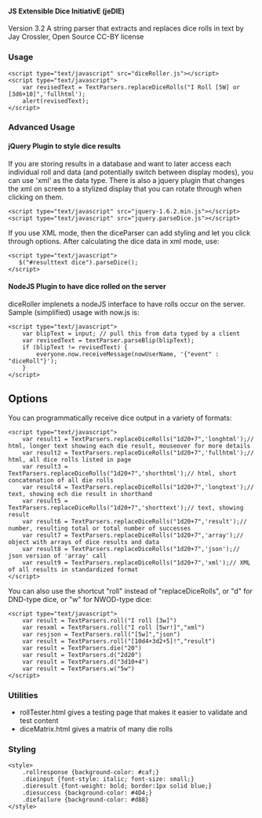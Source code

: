 #### JS Extensible Dice InitiativE (jeDIE) ####
Version 3.2
A string parser that extracts and replaces dice rolls in text
by Jay Crossler, Open Source CC-BY license


### Usage ###
    <script type="text/javascript" src="diceRoller.js"></script>
    <script type="text/javascript">
        var revisedText = TextParsers.replaceDiceRolls("I Roll [5W] or [3d6+10]",'fullhtml');
        alert(revisedText);
    </script>

### Advanced Usage ###
#### jQuery Plugin to style dice results ####
If you are storing results in a database and want to later access each individual roll and data (and potentially switch between display modes), you can use 'xml' as the data type. There is also a jquery plugin that changes the xml on screen to a stylized display that you can rotate through when clicking on them.

    <script type="text/javascript" src="jquery-1.6.2.min.js"></script>
    <script type="text/javascript" src="jquery.parseDice.js"></script>

If you use XML mode, then the diceParser can add styling and let you click through options. After calculating the dice data in xml mode, use:

    <script type="text/javascript">
       $("#resulttext dice").parseDice();
    </script>

#### NodeJS Plugin to have dice rolled on the server ####
diceRoller implenets a nodeJS interface to have rolls occur on the server. Sample (simplified) usage with now.js is:

    <script type="text/javascript">
        var blipText = input; // pull this from data typed by a client
        var revisedText = textParser.parseBlip(blipText);
        if (blipText != revisedText) {
            everyone.now.receiveMessage(nowUserName, '{"event" : "diceRoll"}');
        }
    </script>


## Options ##
You can programmatically receive dice output in a variety of formats:

    <script type="text/javascript">
        var result1 = TextParsers.replaceDiceRolls("1d20+7",'longhtml');// html, longer text showing each die result, mouseover for more details
        var result2 = TextParsers.replaceDiceRolls("1d20+7",'fullhtml');// html, all dice rolls listed in page
        var result3 = TextParsers.replaceDiceRolls("1d20+7",'shorthtml');// html, short concatenation of all die rolls
        var result4 = TextParsers.replaceDiceRolls("1d20+7",'longtext');// text, showing ech die result in shorthand
        var result5 = TextParsers.replaceDiceRolls("1d20+7",'shorttext');// text, showing result
        var result6 = TextParsers.replaceDiceRolls("1d20+7",'result');// number, resulting total or total number of successes
        var result7 = TextParsers.replaceDiceRolls("1d20+7",'array');// object with arrays of dice results and data
        var result8 = TextParsers.replaceDiceRolls("1d20+7",'json');// json version of 'array' call
        var result9 = TextParsers.replaceDiceRolls("1d20+7",'xml');// XML of all results in standardized format
    </script>

You can also use the shortcut "roll" instead of "replaceDiceRolls", or "d" for DND-type dice, or "w" for NWOD-type dice:

    <script type="text/javascript">
        var result = TextParsers.roll("I roll [3w]")
        var resxml = TextParsers.roll("I roll [5wr!]","xml")
        var resjson = TextParsers.roll("[5w]","json")
        var result = TextParsers.roll("[10d4+3d2+5]!","result")
        var result = TextParsers.die("20")
        var result = TextParsers.d("2d20")
        var result = TextParsers.d("3d10+4")
        var result = TextParsers.w("5w")
    </script>


### Utilities ###

* rollTester.html gives a testing page that makes it easier to validate and test content
* diceMatrix.html gives a matrix of many die rolls

### Styling ###

    <style>
        .rollresponse {background-color: #caf;}
        .dieinput {font-style: italic; font-size: small;}
        .dieresult {font-weight: bold; border:1px solid blue;}
        .diesuccess {background-color: #4D4;}
        .diefailure {background-color: #d88}
    </style>
